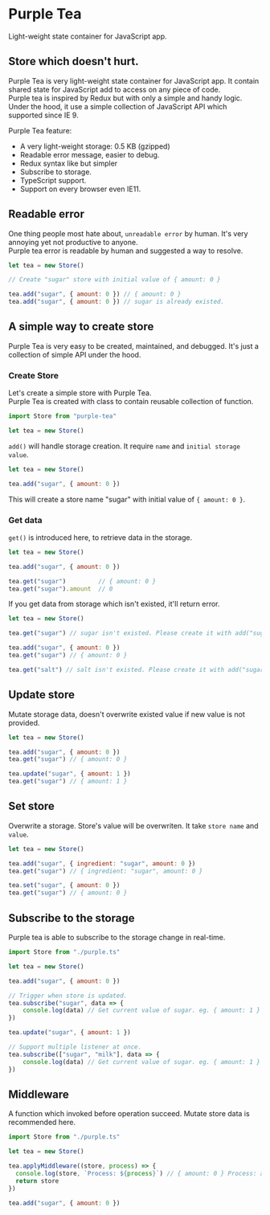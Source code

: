# Purple Tea
Light-weight state container for JavaScript app.
  
## Store which doesn't hurt.
Purple Tea is very light-weight state container for JavaScript app. It contain shared state for JavaScript add to access on any piece of code.  
Purple tea is inspired by Redux but with only a simple and handy logic. Under the hood, it use a simple collection of JavaScript API which supported since IE 9.
  
  Purple Tea feature:
  * A very light-weight storage: 0.5 KB (gzipped)
  * Readable error message, easier to debug.
  * Redux syntax like but simpler
  * Subscribe to storage.
  * TypeScript support.
  * Support on every browser even IE11.

## Readable error
One thing people most hate about, `unreadable error` by human. It's very annoying yet not productive to anyone.  
Purple tea error is readable by human and suggested a way to resolve.
```javascript
let tea = new Store()

// Create "sugar" store with initial value of { amount: 0 }

tea.add("sugar", { amount: 0 }) // { amount: 0 }
tea.add("sugar", { amount: 0 }) // sugar is already existed.
```
## A simple way to create store
Purple Tea is very easy to be created, maintained, and debugged. It's just a collection of simple API under the hood.

### Create Store
Let's create a simple store with Purple Tea.  
Purple Tea is created with class to contain reusable collection of function.
```javascript
import Store from "purple-tea"

let tea = new Store()
```
`add()` will handle storage creation. It require `name` and `initial storage value`.
```javascript
let tea = new Store()

tea.add("sugar", { amount: 0 })
```
This will create a store name "sugar" with initial value of `{ amount: 0 }`.
  
### Get data
`get()` is introduced here, to retrieve data in the storage.
```javascript
let tea = new Store()

tea.add("sugar", { amount: 0 })

tea.get("sugar")         // { amount: 0 }
tea.get("sugar").amount  // 0
```
If you get data from storage which isn't existed, it'll return error.
```javascript
let tea = new Store()

tea.get("sugar") // sugar isn't existed. Please create it with add("sugar")

tea.add("sugar", { amount: 0 })
tea.get("sugar") // { amount: 0 }

tea.get("salt") // salt isn't existed. Please create it with add("sugar")
```
  
## Update store
Mutate storage data, doesn't overwrite existed value if new value is not provided.
```javascript
let tea = new Store()

tea.add("sugar", { amount: 0 })
tea.get("sugar") // { amount: 0 }

tea.update("sugar", { amount: 1 })
tea.get("sugar") // { amount: 1 }
```

## Set store
Overwrite a storage. Store's value will be overwriten. It take `store name` and `value`.
```javascript
let tea = new Store()

tea.add("sugar", { ingredient: "sugar", amount: 0 })
tea.get("sugar") // { ingredient: "sugar", amount: 0 }

tea.set("sugar", { amount: 0 })
tea.get("sugar") // { amount: 0 }
```
  
## Subscribe to the storage
Purple tea is able to subscribe to the storage change in real-time.
```javascript
import Store from "./purple.ts"

let tea = new Store()

tea.add("sugar", { amount: 0 })

// Trigger when store is updated.
tea.subscribe("sugar", data => {
    console.log(data) // Get current value of sugar. eg. { amount: 1 }
})

tea.update("sugar", { amount: 1 })

// Support multiple listener at once.
tea.subscribe(["sugar", "milk"], data => {
    console.log(data) // Get current value of sugar. eg. { amount: 1 }
})
```

## Middleware
A function which invoked before operation succeed.
Mutate store data is recommended here.
```javascript
import Store from "./purple.ts"

let tea = new Store()

tea.applyMiddleware((store, process) => {
  console.log(store, `Process: ${process}`) // { amount: 0 } Process: add
  return store
})

tea.add("sugar", { amount: 0 })
```